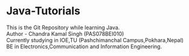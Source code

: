 # Java-Tutorials
This is the Git Repository while learning Java.
<br>
Author - Chandra Kamal Singh (PAS078BEI010)
<br>
Currently studying in IOE,TU (Pashchimanchal Campus,Pokhara,Nepal)
<br>
BE in Electronics,Communication and Information Engineering.
